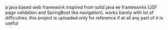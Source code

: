 a java based web framework inspired from solid java ee frameworks (JSF page validation and SpringBoot like navigation). works barely with lot of difficulties. this project is uploaded only for reference if at all any part of it is useful

